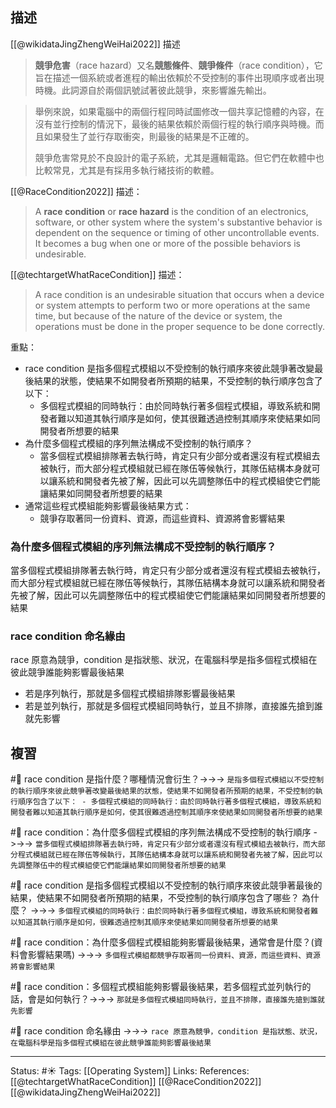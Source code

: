 
## 描述
[[@wikidataJingZhengWeiHai2022]] 描述
> **競爭危害**（race hazard）又名**競態條件**、**競爭條件**（race condition），它旨在描述一個系統或者進程的輸出依賴於不受控制的事件出現順序或者出現時機。此詞源自於兩個訊號試著彼此競爭，來影響誰先輸出。

> 舉例來說，如果電腦中的兩個行程同時試圖修改一個共享記憶體的內容，在沒有並行控制的情況下，最後的結果依賴於兩個行程的執行順序與時機。而且如果發生了並行存取衝突，則最後的結果是不正確的。
> 
> 競爭危害常見於不良設計的電子系統，尤其是邏輯電路。但它們在軟體中也比較常見，尤其是有採用多執行緒技術的軟體。

[[@RaceCondition2022]] 描述：
> A **race condition** or **race hazard** is the condition of an electronics, software, or other system where the system's substantive behavior is dependent on the sequence or timing of other uncontrollable events. It becomes a bug when one or more of the possible behaviors is undesirable.

[[@techtargetWhatRaceCondition]] 描述：
> A race condition is an undesirable situation that occurs when a device or system attempts to perform two or more operations at the same time, but because of the nature of the device or system, the operations must be done in the proper sequence to be done correctly.




重點：
- race condition 是指多個程式模組以不受控制的執行順序來彼此競爭著改變最後結果的狀態，使結果不如開發者所預期的結果，不受控制的執行順序包含了以下：
	- 多個程式模組的同時執行：由於同時執行著多個程式模組，導致系統和開發者難以知道其執行順序是如何，使其很難透過控制其順序來使結果如同開發者所想要的結果
- 為什麼多個程式模組的序列無法構成不受控制的執行順序？
	- 當多個程式模組排隊著去執行時，肯定只有少部分或者還沒有程式模組去被執行，而大部分程式模組就已經在隊伍等候執行，其隊伍結構本身就可以讓系統和開發者先被了解，因此可以先調整隊伍中的程式模組使它們能讓結果如同開發者所想要的結果
- 通常這些程式模組能夠影響最後結果方式：
	- 競爭存取著同一份資料、資源，而這些資料、資源將會影響結果


### 為什麼多個程式模組的序列無法構成不受控制的執行順序？
當多個程式模組排隊著去執行時，肯定只有少部分或者還沒有程式模組去被執行，而大部分程式模組就已經在隊伍等候執行，其隊伍結構本身就可以讓系統和開發者先被了解，因此可以先調整隊伍中的程式模組使它們能讓結果如同開發者所想要的結果

### race condition 命名緣由
race 原意為競爭，condition 是指狀態、狀況，在電腦科學是指多個程式模組在彼此競爭誰能夠影響最後結果
- 若是序列執行，那就是多個程式模組排隊影響最後結果
- 若是並列執行，那就是多個程式模組同時執行，並且不排隊，直接誰先搶到誰就先影響
## 複習


#🧠 race condition 是指什麼？哪種情況會衍生？->->-> `是指多個程式模組以不受控制的執行順序來彼此競爭著改變最後結果的狀態，使結果不如開發者所預期的結果，不受控制的執行順序包含了以下： - 多個程式模組的同時執行：由於同時執行著多個程式模組，導致系統和開發者難以知道其執行順序是如何，使其很難透過控制其順序來使結果如同開發者所想要的結果`
<!--SR:!2022-12-17,80,208-->


#🧠 race condition：為什麼多個程式模組的序列無法構成不受控制的執行順序 ->->-> `當多個程式模組排隊著去執行時，肯定只有少部分或者還沒有程式模組去被執行，而大部分程式模組就已經在隊伍等候執行，其隊伍結構本身就可以讓系統和開發者先被了解，因此可以先調整隊伍中的程式模組使它們能讓結果如同開發者所想要的結果`
<!--SR:!2022-10-28,73,250-->


#🧠 race condition 是指多個程式模組以不受控制的執行順序來彼此競爭著最後的結果，使結果不如開發者所預期的結果，不受控制的執行順序包含了哪些？ 為什麼？ ->->-> `多個程式模組的同時執行：由於同時執行著多個程式模組，導致系統和開發者難以知道其執行順序是如何，很難透過控制其順序來使結果如同開發者所想要的結果`
<!--SR:!2022-11-25,76,230-->

#🧠 race condition：為什麼多個程式模組能夠影響最後結果，通常會是什麼？(資料會影響結果嗎) ->->-> `多個程式模組都競爭存取著同一份資料、資源，而這些資料、資源將會影響結果`
<!--SR:!2022-11-18,78,230-->


#🧠  race condition：多個程式模組能夠影響最後結果，若多個程式並列執行的話，會是如何執行？->->-> `那就是多個程式模組同時執行，並且不排隊，直接誰先搶到誰就先影響`
<!--SR:!2022-11-16,78,230-->


#🧠 race condition 命名緣由 ->->-> `race 原意為競爭，condition 是指狀態、狀況，在電腦科學是指多個程式模組在彼此競爭誰能夠影響最後結果`
<!--SR:!2022-10-27,72,250-->

---
Status: #☀️ 
Tags:
[[Operating System]]
Links:
References:
[[@techtargetWhatRaceCondition]]
[[@RaceCondition2022]]
[[@wikidataJingZhengWeiHai2022]]
